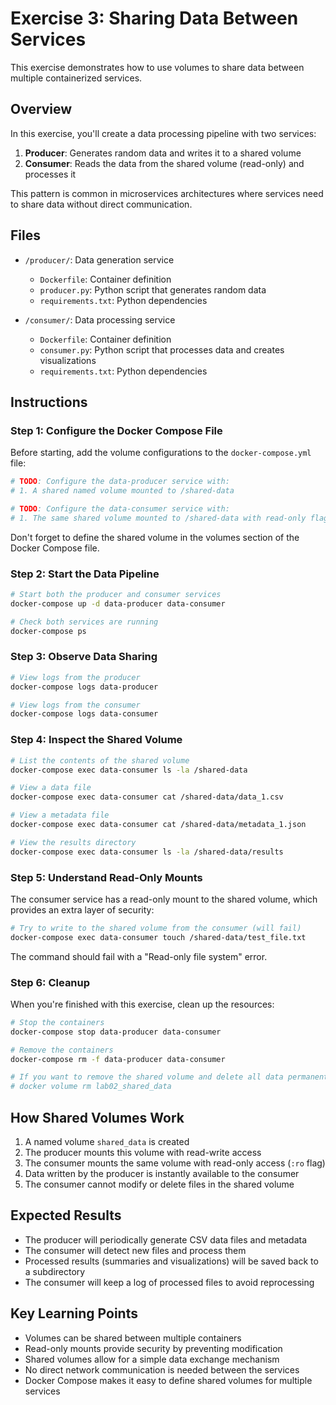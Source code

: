 # Exercise 3: Sharing Data Between Services

This exercise demonstrates how to use volumes to share data between multiple containerized services.

## Overview

In this exercise, you'll create a data processing pipeline with two services:
1. **Producer**: Generates random data and writes it to a shared volume
2. **Consumer**: Reads the data from the shared volume (read-only) and processes it

This pattern is common in microservices architectures where services need to share data without direct communication.

## Files

- `/producer/`: Data generation service
  - `Dockerfile`: Container definition
  - `producer.py`: Python script that generates random data
  - `requirements.txt`: Python dependencies
  
- `/consumer/`: Data processing service
  - `Dockerfile`: Container definition
  - `consumer.py`: Python script that processes data and creates visualizations
  - `requirements.txt`: Python dependencies

## Instructions

### Step 1: Configure the Docker Compose File

Before starting, add the volume configurations to the `docker-compose.yml` file:

```yaml
# TODO: Configure the data-producer service with:
# 1. A shared named volume mounted to /shared-data

# TODO: Configure the data-consumer service with:
# 1. The same shared volume mounted to /shared-data with read-only flag (:ro)
```

Don't forget to define the shared volume in the volumes section of the Docker Compose file.

### Step 2: Start the Data Pipeline

```bash
# Start both the producer and consumer services
docker-compose up -d data-producer data-consumer

# Check both services are running
docker-compose ps
```

### Step 3: Observe Data Sharing

```bash
# View logs from the producer
docker-compose logs data-producer

# View logs from the consumer
docker-compose logs data-consumer
```

### Step 4: Inspect the Shared Volume

```bash
# List the contents of the shared volume
docker-compose exec data-consumer ls -la /shared-data

# View a data file
docker-compose exec data-consumer cat /shared-data/data_1.csv

# View a metadata file
docker-compose exec data-consumer cat /shared-data/metadata_1.json

# View the results directory
docker-compose exec data-consumer ls -la /shared-data/results
```

### Step 5: Understand Read-Only Mounts

The consumer service has a read-only mount to the shared volume, which provides an extra layer of security:

```bash
# Try to write to the shared volume from the consumer (will fail)
docker-compose exec data-consumer touch /shared-data/test_file.txt
```

The command should fail with a "Read-only file system" error.

### Step 6: Cleanup

When you're finished with this exercise, clean up the resources:

```bash
# Stop the containers
docker-compose stop data-producer data-consumer

# Remove the containers
docker-compose rm -f data-producer data-consumer

# If you want to remove the shared volume and delete all data permanently
# docker volume rm lab02_shared_data
```

## How Shared Volumes Work

1. A named volume `shared_data` is created
2. The producer mounts this volume with read-write access
3. The consumer mounts the same volume with read-only access (`:ro` flag)
4. Data written by the producer is instantly available to the consumer
5. The consumer cannot modify or delete files in the shared volume

## Expected Results

- The producer will periodically generate CSV data files and metadata
- The consumer will detect new files and process them
- Processed results (summaries and visualizations) will be saved back to a subdirectory
- The consumer will keep a log of processed files to avoid reprocessing

## Key Learning Points

- Volumes can be shared between multiple containers
- Read-only mounts provide security by preventing modification
- Shared volumes allow for a simple data exchange mechanism
- No direct network communication is needed between the services
- Docker Compose makes it easy to define shared volumes for multiple services 